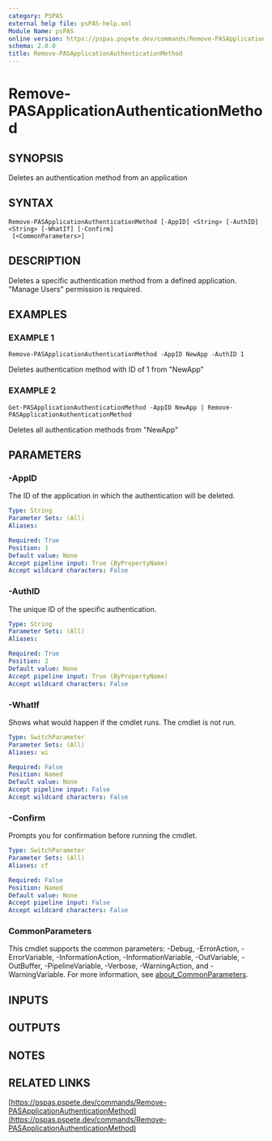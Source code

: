 ```yaml
---
category: PSPAS
external help file: psPAS-help.xml
Module Name: psPAS
online version: https://pspas.pspete.dev/commands/Remove-PASApplicationAuthenticationMethod
schema: 2.0.0
title: Remove-PASApplicationAuthenticationMethod
---
```


# Remove-PASApplicationAuthenticationMethod

## SYNOPSIS
Deletes an authentication method from an application

## SYNTAX

```
Remove-PASApplicationAuthenticationMethod [-AppID] <String> [-AuthID] <String> [-WhatIf] [-Confirm]
 [<CommonParameters>]
```

## DESCRIPTION
Deletes a specific authentication method from a defined application.
"Manage Users" permission is required.

## EXAMPLES

### EXAMPLE 1
```
Remove-PASApplicationAuthenticationMethod -AppID NewApp -AuthID 1
```

Deletes authentication method with ID of 1 from "NewApp"

### EXAMPLE 2
```
Get-PASApplicationAuthenticationMethod -AppID NewApp | Remove-PASApplicationAuthenticationMethod
```

Deletes all authentication methods from "NewApp"

## PARAMETERS

### -AppID
The ID of the application in which the authentication will be deleted.

```yaml
Type: String
Parameter Sets: (All)
Aliases:

Required: True
Position: 1
Default value: None
Accept pipeline input: True (ByPropertyName)
Accept wildcard characters: False
```

### -AuthID
The unique ID of the specific authentication.

```yaml
Type: String
Parameter Sets: (All)
Aliases:

Required: True
Position: 2
Default value: None
Accept pipeline input: True (ByPropertyName)
Accept wildcard characters: False
```

### -WhatIf
Shows what would happen if the cmdlet runs.
The cmdlet is not run.

```yaml
Type: SwitchParameter
Parameter Sets: (All)
Aliases: wi

Required: False
Position: Named
Default value: None
Accept pipeline input: False
Accept wildcard characters: False
```

### -Confirm
Prompts you for confirmation before running the cmdlet.

```yaml
Type: SwitchParameter
Parameter Sets: (All)
Aliases: cf

Required: False
Position: Named
Default value: None
Accept pipeline input: False
Accept wildcard characters: False
```

### CommonParameters
This cmdlet supports the common parameters: -Debug, -ErrorAction, -ErrorVariable, -InformationAction, -InformationVariable, -OutVariable, -OutBuffer, -PipelineVariable, -Verbose, -WarningAction, and -WarningVariable. For more information, see [about_CommonParameters](http://go.microsoft.com/fwlink/?LinkID=113216).

## INPUTS

## OUTPUTS

## NOTES

## RELATED LINKS

[https://pspas.pspete.dev/commands/Remove-PASApplicationAuthenticationMethod](https://pspas.pspete.dev/commands/Remove-PASApplicationAuthenticationMethod)

